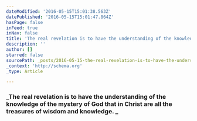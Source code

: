 ```yaml
---
dateModified: '2016-05-15T15:01:38.563Z'
datePublished: '2016-05-15T15:01:47.864Z'
hasPage: false
inFeed: true
inNav: false
title: 'The real revelation is to have the understanding of the knowledge of the mystery of God that in Christ are all the treasures of wisdom and knowledge. '
description: ''
author: []
starred: false
sourcePath: _posts/2016-05-15-the-real-revelation-is-to-have-the-understanding-of-the-know.md
_context: 'http://schema.org'
_type: Article

---
```

### _The real revelation is to have the understanding of the knowledge of the mystery of God that in Christ are all the treasures of wisdom and knowledge. _